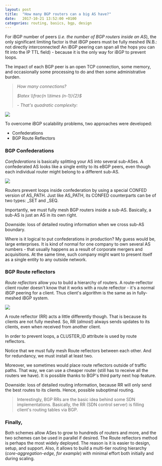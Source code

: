 ```yaml
---
layout: post
title:  "How many BGP routers can a big AS have?"
date:   2017-10-21 13:52:00 +0100
categories: routing, basics, bgp, design
---
```

For iBGP number of peers (*i.e. the number of BGP routers inside an AS*), the only significant limiting factor is that iBGP peers must be fully meshed (N.B.: not directly interconnected! An iBGP peering can span all the hops you can fit into the IP TTL field) - because it is the only way for iBGP to prevent loops.

The impact of each BGP peer is an open TCP connection, some memory, and occasionally some processing to do and then some administrative burden.

> *How many connections?*
> 
> *$latex \\frac{n \\times (n-1)}{2}$*
> 
>  *- That\'s quadratic complexity:*

[![](https://askbow.com/wp-content/uploads/2017/10/bgp-full-mesh-300x198.png)](https://askbow.com/wp-content/uploads/2017/10/bgp-full-mesh.png)

To overcome iBGP scalability problems, two approaches were developed:

- Confederations
- BGP Route Reflectors

### BGP Confederations

*Confederations* is basically splitting your AS into several sub-ASes. A confederated AS looks like a single entity to its eBGP peers, even though each individual router might belong to a different sub-AS.

[![](https://askbow.com/wp-content/uploads/2017/10/bgp-confederations.png)](https://askbow.com/wp-content/uploads/2017/10/bgp-confederations.png)

Routers prevent loops inside confederation by using a special CONFED version of AS_PATH. Just like AS_PATH, its CONFED counterparts can be of two types: _SET and _SEQ.

Importantly, we must fully mesh BGP routers inside a sub-AS. Basically, a sub-AS is just an AS in its own right.

Downside: loss of detailed routing information when we cross sub-AS boundary.

Where is it logical to put confederations in production? My guess would be, large enterprises. It is kind of normal for one company to own several AS numbers - that usually happens as a result of corporate mergers and acquisitions. At the same time, such company might want to present itself as a single entity to any outside network.

### BGP Route reflectors

*Route reflectors* allow you to build a hierarchy of routers. A route-reflector client router doesn\'t know that it works with a route reflector - it\'s a normal iBGP peering for a client. Thus client\'s algorithm is the same as in fully-meshed iBGP system.

[![](https://askbow.com/wp-content/uploads/2017/10/bgp-route-reflectors-300x198.png)](https://askbow.com/wp-content/uploads/2017/10/bgp-route-reflectors.png)

A route reflector (RR) acts a little differently though. That is because its clients are not fully meshed. So, RR (*almost*) always sends updates to its clients, even when received from another client.

In order to prevent loops, a CLUSTER_ID attribute is used by route reflectors.

Notice that we must fully mesh Route reflectors between each other. And for redundancy, we must install at least two.

Moreover, we sometimes would place route reflectors outside of traffic paths. That way, we can use a cheaper router (still has to receive all the routers we have). It is possible thanks to BGP\'s third party next hop feature.

Downside: loss of detailed routing information, because RR will only send the best routes to its clients. Hence, possible suboptimal routing.

> Interestingly, BGP RRs are the basic idea behind some SDN implementations. Basically, the RR (SDN control server) is filling client\'s routing tables via BGP.

### Finally,

Both schemes allow ASes to grow to hundreds of routers and more, and the two schemes can be used in parallel if desired. The Route reflectors method is perhaps the most widely deployed. The reason is it is easier to design, setup, and support. Also, it allows to build a multi-tier routing hierarchy (*core-aggregation-edge, for example*) with minimal effort both initially and during scaling.